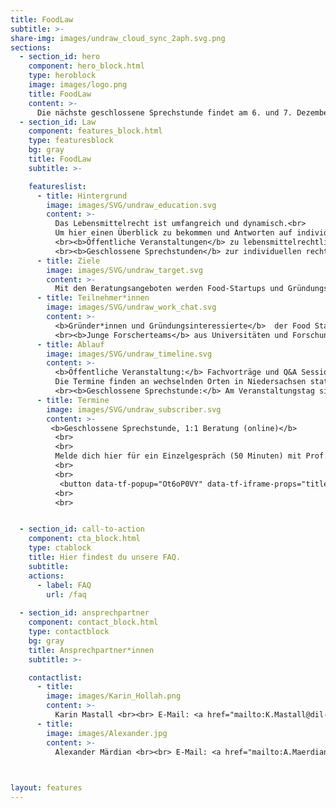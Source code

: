 ```yaml
---
title: FoodLaw
subtitle: >-
share-img: images/undraw_cloud_sync_2aph.svg.png
sections:
  - section_id: hero
    component: hero_block.html
    type: heroblock
    image: images/logo.png
    title: FoodLaw
    content: >-
      Die nächste geschlossene Sprechstunde findet am 6. und 7. Dezember 2023 im Online-Format statt. Haltet euch hier auf dem Laufenden! 
  - section_id: Law
    component: features_block.html
    type: featuresblock
    bg: gray
    title: FoodLaw
    subtitle: >-

    featureslist:
      - title: Hintergrund
        image: images/SVG/undraw_education.svg
        content: >-
          Das Lebensmittelrecht ist umfangreich und dynamisch.<br>
          Um hier einen Überblick zu bekommen und Antworten auf individuelle Fragen zu erhalten, bieten wir Gründer*innen und Gründungsinteressierte in der Kategorie ‚Food Law‘ zwei Formate an:  <br>
          <br><b>Öffentliche Veranstaltungen</b> zu lebensmittelrechtlichen Themen wie Novel Food, Health Claims, Kennzeichnung und Produktsicherheit sowie Patente und Gebrauchsmuster.<br>
          <br><b>Geschlossene Sprechstunden</b> zur individuellen rechtlichen Beratung von Food-Startups in Niedersachsen durch Prof. Dr. Markus Grube, Rechtsanwalt, Lebensmittel- und Verbrauchsgüterjurist.
      - title: Ziele
        image: images/SVG/undraw_target.svg
        content: >-
          Mit den Beratungsangeboten werden Food-Startups und Gründungsinteressierte über rechtliche Themen informiert und die Etablierung eines innovativen Produktes oder einer innovativen Technologie auf dem Markt soll erleichtert werden.
      - title: Teilnehmer*innen
        image: images/SVG/undraw_work_chat.svg
        content: >-
          <b>Gründer*innen und Gründungsinteressierte</b>  der Food Startup-Szene<br>
          <br><b>Junge Forscherteams</b> aus Universitäten und Forschungseinrichtungen, die neue Produkte, Technologien, Verfahren oder Dienstleistungen rund um das Ernährungssystem entwickeln.
      - title: Ablauf
        image: images/SVG/undraw_timeline.svg
        content: >-
          <b>Öffentliche Veranstaltung:</b> Fachvorträge und Q&A Session.<br><br>
          Die Termine finden an wechselnden Orten in Niedersachsen statt und werden auf dieser Webseite bekannt gegeben. Rechtliche Fragestellungen können im Vorfeld bei den Ansprechpartner*innen eingereicht werden.<br>
          <br><b>Geschlossene Sprechstunde:</b> Am Veranstaltungstag sind wir vom FoodHyper Team vor Ort dabei und stehen für Fragen rund um den FoodHyper und Angeboten für Startups zur Verfügung.<br>
      - title: Termine
        image: images/SVG/undraw_subscriber.svg
        content: >-
         <b>Geschlossene Sprechstunde, 1:1 Beratung (online)</b>
          <br>
          <br>
          Melde dich hier für ein Einzelgespräch (50 Minuten) mit Prof. Dr. Markus Grube an.
          <br>
          <br>
           <button data-tf-popup="Ot6oP0VY" data-tf-iframe-props="title=Hier anmelden" style="background: #b99700;border-radius: 3px;border: 2px solid #b99700;box-sizing: border-box;color: #fff;display: inline-block;font-size: 16px;height: 2.5em;line-height: 1.5;padding: 0.5em 30px;-webkit-transition: opacity 0.15s ease-in-out;transition: opacity 0.15s ease-in-out;font-size: 16px;padding: 0.25em 15px;">Anmelden</button><script src="//embed.typeform.com/next/embed.js"></script>
          <br>
          <br>


  - section_id: call-to-action
    component: cta_block.html
    type: ctablock
    title: Hier findest du unsere FAQ.
    subtitle:
    actions:
      - label: FAQ
        url: /faq
        
  - section_id: ansprechpartner
    component: contact_block.html
    type: contactblock
    bg: gray
    title: Ansprechpartner*innen
    subtitle: >-

    contactlist:
      - title:
        image: images/Karin_Hollah.png
        content: >-
          Karin Mastall <br><br> E-Mail: <a href="mailto:K.Mastall@dil-ev.de">K.Mastall@dil-ev.de </a>  <br><br> Tel.: 05431 183 292
      - title:
        image: images/Alexander.jpg
        content: >-
          Alexander Märdian <br><br> E-Mail: <a href="mailto:A.Maerdian@dil-tec.de">A.Maerdian@dil-tec.de </a>  <br><br> Tel.: 05431 183 354

  

layout: features
---
```


